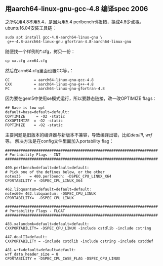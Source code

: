 ## 用aarch64-linux-gnu-gcc-4.8 编译spec 2006

之所以用4.8不用5.4，是因为用5.4 perlbench也报错，换成4.8少点事。
ubuntu16.04安装工具链：
```
sudo apt install gcc-4.8-aarch64-linux-gnu \
 g++-4.8-aarch64-linux-gnu gfortran-4.8-aarch64-linux-gnu
```
随便找一个样例的\*.cfg，拷贝一份：
```
cp xx.cfg arm64.cfg
```
然后在arm64.cfg里面设置CC等，：
```
CC           = aarch64-linux-gnu-gcc-4.8
CXX          = aarch64-linux-gnu-g++-4.8
FC           = aarch64-linux-gnu-gfortran-4.8
```
因为要在gem5中使用se模式运行，所以要静态链接，改一改OPTIMIZE flags：
```
## Base is low opt
default=base=default=default:
COPTIMIZE     = -O2 -static
CXXOPTIMIZE  = -O2 -static
FOPTIMIZE    = -O2 -static
```
主要问题是旧版本的编译器与新版本不兼容，导致编译出错，比如*dealIII*, *wrf*等。
解决方法是在config文件里面加入portability flag：

```
#####################################################################
# Portability Flags - INT
#####################################################################

400.perlbench=default=default=default:
# Pick one of the defines below, or the other
notes35    = 400.perlbench: -DSPEC_CPU_LINUX_X64
CPORTABILITY = -DSPEC_CPU_LINUX_X64

462.libquantum=default=default=default:
notes60= 462.libquantum: -DSPEC_CPU_LINUX
CPORTABILITY=  -DSPEC_CPU_LINUX

#####################################################################
# Portability Flags - FLOAT
#####################################################################

483.xalancbmk=default=default=default:
CXXPORTABILITY= -DSPEC_CPU_LINUX -include cstdlib -include cstring

447.dealII=default:
CXXPORTABILITY = -include cstdlib -include cstring -include cstddef

481.wrf=default=default=default:
wrf_data_header_size = 8
CPORTABILITY = -DSPEC_CPU_CASE_FLAG -DSPEC_CPU_LINUX
```
